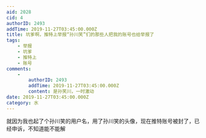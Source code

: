 ```yaml
---
aid: 2028
cid: 4
authorID: 2493
addTime: 2019-11-27T03:45:00.000Z
title: 坑爹啊，推特上举报“孙川笑”们的那些人把我的账号也给举报了
tags:
    - 举报
    - 坑爹
    - 推特上
    - 账号
comments:
    -
        authorID: 2493
        addTime: 2019-11-27T03:45:00.000Z
        content: 是孙笑川，一时激动
date: 2019-11-27T03:45:00.000Z
category: 水
---
```


就因为我也起了个孙川笑的用户名，用了孙川笑的头像，现在推特账号被封了，已经申诉，不知道能不能解
